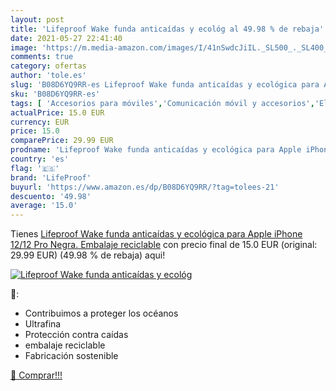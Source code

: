 ```yaml
---
layout: post
title: 'Lifeproof Wake funda anticaídas y ecológ al 49.98 % de rebaja'
date: 2021-05-27 22:41:40
image: 'https://m.media-amazon.com/images/I/41nSwdcJiIL._SL500_._SL400_.jpg'
comments: true
category: ofertas
author: 'tole.es'
slug: 'B08D6YQ9RR-es Lifeproof Wake funda anticaídas y ecológica para Apple...'
sku: 'B08D6YQ9RR-es'
tags: [ 'Accesorios para móviles','Comunicación móvil y accesorios','Electrónica','Fundas cartucheras para móviles','Fundas y carcasas para teléfonos móviles','apple','iphone','lifeproof', ]
actualPrice: 15.0 EUR
currency: EUR
price: 15.0
comparePrice: 29.99 EUR
prodname: 'Lifeproof Wake funda anticaídas y ecológica para Apple iPhone 12/12 Pro Negra. Embalaje reciclable'
country: 'es'
flag: '🇪🇸'
brand: 'LifeProof'
buyurl: 'https://www.amazon.es/dp/B08D6YQ9RR/?tag=tolees-21'
descuento: '49.98'
average: '15.0'
---
```


Tienes [Lifeproof Wake funda anticaídas y ecológica para Apple iPhone 12/12 Pro Negra. Embalaje reciclable](https://www.amazon.es/dp/B08D6YQ9RR/?tag=tolees-21) con precio final de  15.0 EUR (original: 29.99 EUR) (49.98 %  de rebaja) aqui!

[![Lifeproof Wake funda anticaídas y ecológ](https://m.media-amazon.com/images/I/41nSwdcJiIL._SL500_._SL400_.jpg)](https://www.amazon.es/dp/B08D6YQ9RR/?tag=tolees-21)

🔎:

- Contribuimos a proteger los océanos
- Ultrafina
- Protección contra caídas
- embalaje reciclable
- Fabricación sostenible

[🛒 Comprar!!!](https://www.amazon.es/dp/B08D6YQ9RR/?tag=tolees-21)
